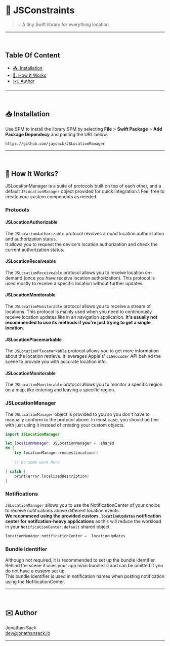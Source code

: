 <img src="">

# 🔗 JSConstraints

> 💡 A tiny Swift library for everything location.

- - - -
<br>

## Table Of Content
- [📥. Installation](#-installation)
- [📓. How It Works](#-how-it-works)
- [✉️. Author](#%EF%B8%8F-author)

- - - -
<br>

## 📥 Installation
Use SPM to install the library SPM by selecting **File** > **Swift Package** > **Add Package Dependecy** and pasting the URL below.
```
https://github.com/jaysack/JSLocationManager
```
- - - -
<br>

## 📓 How It Works?
JSLocationManager is a suite of protocols built on top of each other, and a default `JSLocationManager` object provided for quick integration.\ 
Feel free to create your custom components as needed.

### Protocols
#### JSLocationAuthorizable
The `JSLocationAuthorizable` protocol revolves around location authorization and authorization status.\
It allows you to request the device's location authorization and check the current authorization status.

#### JSLocationReceiveable
The `JSLocationReceiveable` protocol allows you to receive location on-demand (once you have receive location authorization). This protocol is used mostly to receive a specific location without further updates.

#### JSLocationMonitorable
The `JSLocationMonitorable` protocol allows you to receive a stream of locations. This protocol is mainly used when you need to continuously receive location updates like in an navigation application. **It's usually not recommended to use its methods if you're just trying to get a single location.**

#### JSLocationPlacemarkable
The `JSLocationPlacemarkable` protocol allows you to get more information about the location retrieve. It leverages Apple's' `CLGeocoder` API behind the scene to provide you with accurate location info.

#### JSLocationMonitorable
The `JSLocationMonitorable` protocol allows you to monitor a specific region on a map, like entering and leaving a specific region.

### JSLocationManager
The `JSLocationManager` object is provided to you so you don't have to manually conform to the protocol above. In most case, you should be fine with just using it instead of creating your custom objects.
```swift
import JSLocationManager

let locationManager: JSLocationManager = .shared
do {
    try locationManager.requestLocation()
    
    // Do some work here

} catch {
    print(error.localizedDescription)
}
```

### Notifications
`JSLocationManager` allows you to use the NotificationCenter of your choice to receive notifications above different location events.\
**We recommend using the provided custom `.locationUpdates` notification center for notifcation-heavy applications** as this will reduce the workload in your `NotificationCenter.default` shared object.
```swift
locationManager.notificationCenter = .locationUpdates
```
 
### Bundle Identifier
Although not required, it is recommended to set up the bundle identifier. Behind the scene it uses your app main bundle ID and can be omitted if you do not have a custom set up.\
This bundle identifier is used in notification names when posting notification using the NofiticationCenter.
- - - -
<br>

## ✉️ Author
Jonathan Sack\
dev@jonathansack.io
- - - -
<br>
